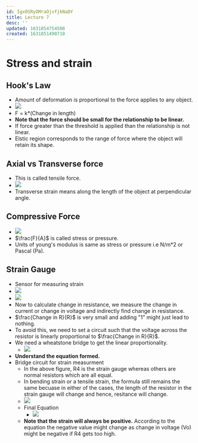 ```yaml
---
id: Igx0SRyOMraOjvfjkNaDY
title: Lecture 7
desc: ''
updated: 1631854754508
created: 1631851490710
---
```


# Stress and strain

## Hook's Law
* Amount of deformation is proportional to the force applies to any object.
* ![](/assets/images/2021-09-17-09-41-24.png)
* F = k*(Change in length)
* **Note that the force should be small for the relationship to be linear.**
* If force greater than the threshold is applied than the relationship is not linear.
* Elstic region corresponds to the range of force where the object will retain its shape.

## Axial vs Transverse force
* This is called tensile force.
* ![](/assets/images/2021-09-17-09-45-18.png)
* Transverse strain means along the length of the object at perpendicular angle.

## Compressive Force
* ![](/assets/images/2021-09-17-09-48-42.png)
* $\frac{F}{A}$ is called stress or pressure.
* Units of young's modulus is same as stress or pressure i.e N/m*2 or Pascal (Pa).

## Strain Gauge
* Sensor for measuring strain
* ![](/assets/images/2021-09-17-10-07-40.png)
* ![](/assets/images/2021-09-17-10-10-23.png)
* Now to calculate change in resistance, we measure the change in current or change in voltage and indirectly find change in resistance.
* $\frac{Change in R}{R}$ is very small and adding "1" might just lead to nothing.
* To avoid this, we need to set a circuit such that the voltage across the resistor is linearly proportional to $\frac{Change in R}{R}$.
* We need a wheatstone bridge to get the linear proportionality.
    * ![](/assets/images/2021-09-17-10-16-43.png)
* **Understand the equation formed.**
* Bridge circuit for strain measurment
    * In the above figure, R4 is the strain gauge whereas others are normal resistors which are all equal.
    * In bending strain or a tensile strain, the formula still remains the same becuase in either of the cases, the length of the resistor in the strain gauge will change and hence, resitance will change.
    * ![](/assets/images/2021-09-17-10-22-11.png)
    * Final Equation
        * ![](/assets/images/2021-09-17-10-24-07.png)
    * **Note that the strain will always be positive.** According to the equation the negative value might change as change in voltage (Vo) might be negative if R4 gets too high.
